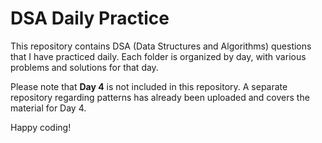 # DSA Daily Practice

This repository contains DSA (Data Structures and Algorithms) questions that I have practiced daily. Each folder is organized by day, with various problems and solutions for that day.

Please note that **Day 4** is not included in this repository. A separate repository regarding patterns has already been uploaded and covers the material for Day 4.

Happy coding!

